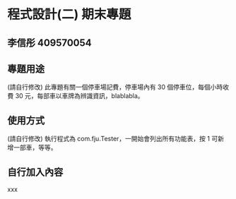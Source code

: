# 程式設計(二) 期末專題
## 李信彤 409570054

## 專題用途
(請自行修改) 此專題有關一個停車場記費，停車場內有 30 個停車位，每個小時收費 30 元，每部車以車牌為辨識資訊，blablabla。

## 使用方式
(請自行修改) 執行程式為 com.fju.Tester，一開始會列出所有功能表，按 1 可新增一部車，等等。

## 自行加入內容
xxx